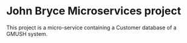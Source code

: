 # John Bryce Microservices project
This project is a micro-service containing a Customer database of a GMUSH system.

